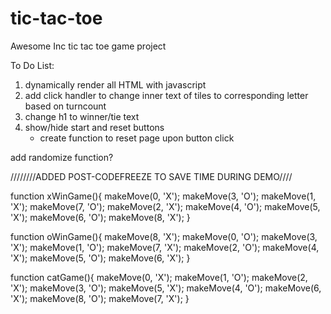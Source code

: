 # tic-tac-toe
Awesome Inc tic tac toe game project

To Do List:

1. dynamically render all HTML with javascript
2. add click handler to change inner text of tiles to corresponding letter based on turncount
3. change h1 to winner/tie text
4. show/hide start and reset buttons
    - create function to reset page upon button click


add randomize function?





////////ADDED POST-CODEFREEZE TO SAVE TIME DURING DEMO////

function xWinGame(){
    makeMove(0, 'X');
    makeMove(3, 'O');
    makeMove(1, 'X');
    makeMove(7, 'O');
    makeMove(2, 'X');
    makeMove(4, 'O');
    makeMove(5, 'X');
    makeMove(6, 'O');
    makeMove(8, 'X');
}

function oWinGame(){
    makeMove(8, 'X');
    makeMove(0, 'O');
    makeMove(3, 'X');
    makeMove(1, 'O');
    makeMove(7, 'X');
    makeMove(2, 'O');
    makeMove(4, 'X');
    makeMove(5, 'O');
    makeMove(6, 'X');
}

function catGame(){
    makeMove(0, 'X');
    makeMove(1, 'O');
    makeMove(2, 'X');
    makeMove(3, 'O');
    makeMove(5, 'X');
    makeMove(4, 'O');
    makeMove(6, 'X');
    makeMove(8, 'O');
    makeMove(7, 'X');
}
